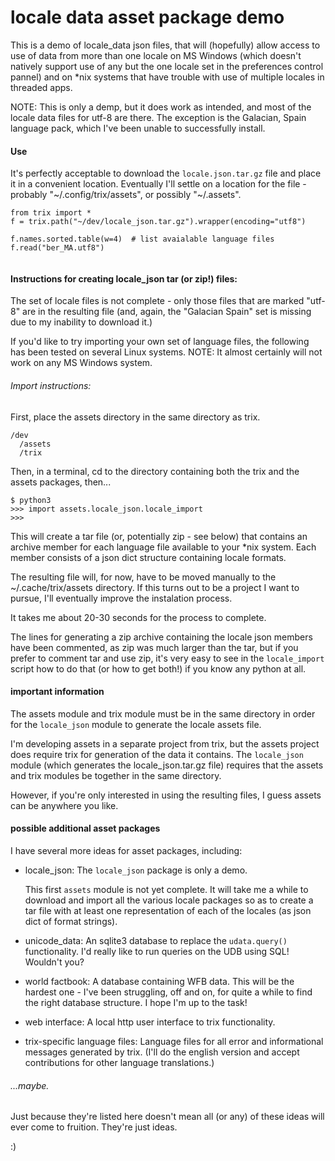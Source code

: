 
# locale data asset package demo

This is a demo of locale_data json files, that will (hopefully) allow
access to use of data from more than one locale on MS Windows (which 
doesn't natively support use of any but the one locale set in the
preferences control pannel) and on *nix systems that have trouble with
use of multiple locales in threaded apps.

NOTE: This is only a demp, but it does work as intended, and most of 
      the locale data files for utf-8 are there. The exception is the
      Galacian, Spain language pack, which I've been unable to 
      successfully install.


#### Use

It's perfectly acceptable to download the `locale.json.tar.gz` file
and place it in a convenient location. Eventually I'll settle on a
location for the file - probably "~/.config/trix/assets", or possibly
"~/.assets".

```python3
from trix import *
f = trix.path("~/dev/locale_json.tar.gz").wrapper(encoding="utf8")

f.names.sorted.table(w=4)  # list avaialable language files
f.read("ber_MA.utf8")


```


#### Instructions for creating locale_json tar (or zip!) files:

The set of locale files is not complete - only those files that are
marked "utf-8" are in the resulting file (and, again, the "Galacian
Spain" set is missing due to my inability to download it.)

If you'd like to try importing your own set of language files, the 
following has been tested on several Linux systems. NOTE: It almost 
certainly will not work on any MS Windows system.


###### Import instructions:

First, place the assets directory in the same directory as trix.

    /dev
      /assets
      /trix

Then, in a terminal, cd to the directory containing both the trix and 
the assets packages, then...

    $ python3
    >>> import assets.locale_json.locale_import
    >>> 

This will create a tar file (or, potentially zip - see below) that
contains an archive member for each language file available to your 
*nix system. Each member consists of a json dict structure containing
locale formats.

The resulting file will, for now, have to be moved manually to the
~/.cache/trix/assets directory. If this turns out to be a project I
want to pursue, I'll eventually improve the instalation process.

It takes me about 20-30 seconds for the process to complete.

The lines for generating a zip archive containing the locale json 
members have been commented, as zip was much larger than the tar, but
if you prefer to comment tar and use zip, it's very easy to see in 
the `locale_import` script how to do that (or how to get both!) 
if you know any python at all.




#### important information

The assets module and trix module must be in the same directory in
order for the `locale_json` module to generate the locale assets file.

I'm developing assets in a separate project from trix, but the assets
project does require trix for generation of the data it contains. The
`locale_json` module (which generates the locale_json.tar.gz file) 
requires that the assets and trix modules be together in the same 
directory.

However, if you're only interested in using the resulting files, I 
guess assets can be anywhere you like.




#### possible additional asset packages

I have several more ideas for asset packages, including:

 * locale_json:
   The `locale_json` package is only a demo.
   
   This first `assets` module is not yet complete. It will take me a
   while to download and import all the various locale packages so as
   to create a tar file with at least one representation of each of 
   the locales (as json dict of format strings).
 
 * unicode_data:
   An sqlite3 database to replace the `udata.query()` functionality.
   I'd really like to run queries on the UDB using SQL! Wouldn't you?
 
 * world factbook:
   A database containing WFB data. This will be the hardest one - I've
   been struggling, off and on, for quite a while to find the right 
   database structure. I hope I'm up to the task!
 
 * web interface:
   A local http user interface to trix functionality.
 
 * trix-specific language files:
   Language files for all error and informational messages generated
   by trix. (I'll do the english version and accept contributions
   for other language translations.)




###### ...maybe.

Just because they're listed here doesn't mean all (or any) of these
ideas will ever come to fruition. They're just ideas.

:)

